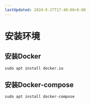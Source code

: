 ```yaml
---
lastUpdated: 2024-9-27T17:40:00+8:00
---
```


# 安装环境

## 安装Docker

```sudo apt install docker.io```

## 安装Docker-compose

```sudo apt install docker-compose```
